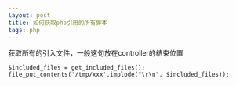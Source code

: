 ```yaml
---
layout: post
title: 如何获取php引用的所有脚本
tags: php
---
```


获取所有的引入文件，一般这句放在controller的结束位置

```
$included_files = get_included_files();
file_put_contents('/tmp/xxx',implode("\r\n", $included_files));
```

